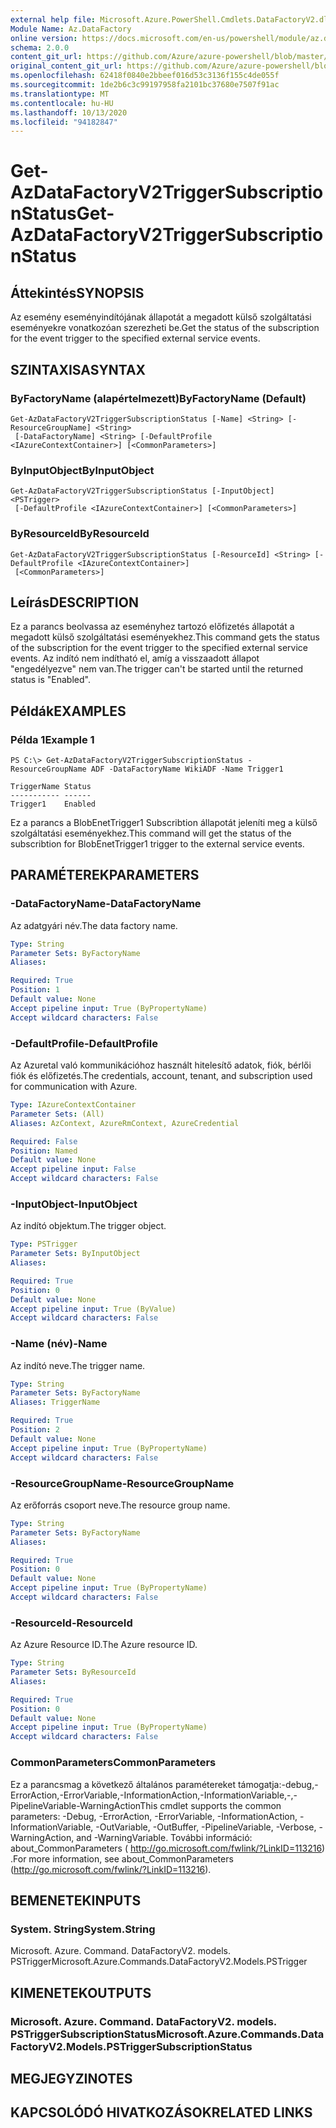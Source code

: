 ```yaml
---
external help file: Microsoft.Azure.PowerShell.Cmdlets.DataFactoryV2.dll-Help.xml
Module Name: Az.DataFactory
online version: https://docs.microsoft.com/en-us/powershell/module/az.datafactory/get-azdatafactoryv2triggersubscriptionstatus
schema: 2.0.0
content_git_url: https://github.com/Azure/azure-powershell/blob/master/src/DataFactory/DataFactoryV2/help/Get-AzDataFactoryV2TriggerSubscriptionStatus.md
original_content_git_url: https://github.com/Azure/azure-powershell/blob/master/src/DataFactory/DataFactoryV2/help/Get-AzDataFactoryV2TriggerSubscriptionStatus.md
ms.openlocfilehash: 62418f0840e2bbeef016d53c3136f155c4de055f
ms.sourcegitcommit: 1de2b6c3c99197958fa2101bc37680e7507f91ac
ms.translationtype: MT
ms.contentlocale: hu-HU
ms.lasthandoff: 10/13/2020
ms.locfileid: "94182847"
---
```

# <span data-ttu-id="a78ea-101">Get-AzDataFactoryV2TriggerSubscriptionStatus</span><span class="sxs-lookup"><span data-stu-id="a78ea-101">Get-AzDataFactoryV2TriggerSubscriptionStatus</span></span>

## <span data-ttu-id="a78ea-102">Áttekintés</span><span class="sxs-lookup"><span data-stu-id="a78ea-102">SYNOPSIS</span></span>
<span data-ttu-id="a78ea-103">Az esemény eseményindítójának állapotát a megadott külső szolgáltatási eseményekre vonatkozóan szerezheti be.</span><span class="sxs-lookup"><span data-stu-id="a78ea-103">Get the status of the subscription for the event trigger to the specified external service events.</span></span>

## <span data-ttu-id="a78ea-104">SZINTAXISA</span><span class="sxs-lookup"><span data-stu-id="a78ea-104">SYNTAX</span></span>

### <span data-ttu-id="a78ea-105">ByFactoryName (alapértelmezett)</span><span class="sxs-lookup"><span data-stu-id="a78ea-105">ByFactoryName (Default)</span></span>
```
Get-AzDataFactoryV2TriggerSubscriptionStatus [-Name] <String> [-ResourceGroupName] <String>
 [-DataFactoryName] <String> [-DefaultProfile <IAzureContextContainer>] [<CommonParameters>]
```

### <span data-ttu-id="a78ea-106">ByInputObject</span><span class="sxs-lookup"><span data-stu-id="a78ea-106">ByInputObject</span></span>
```
Get-AzDataFactoryV2TriggerSubscriptionStatus [-InputObject] <PSTrigger>
 [-DefaultProfile <IAzureContextContainer>] [<CommonParameters>]
```

### <span data-ttu-id="a78ea-107">ByResourceId</span><span class="sxs-lookup"><span data-stu-id="a78ea-107">ByResourceId</span></span>
```
Get-AzDataFactoryV2TriggerSubscriptionStatus [-ResourceId] <String> [-DefaultProfile <IAzureContextContainer>]
 [<CommonParameters>]
```

## <span data-ttu-id="a78ea-108">Leírás</span><span class="sxs-lookup"><span data-stu-id="a78ea-108">DESCRIPTION</span></span>
<span data-ttu-id="a78ea-109">Ez a parancs beolvassa az eseményhez tartozó előfizetés állapotát a megadott külső szolgáltatási eseményekhez.</span><span class="sxs-lookup"><span data-stu-id="a78ea-109">This command gets the status of the subscription for the event trigger to the specified external service events.</span></span> <span data-ttu-id="a78ea-110">Az indító nem indítható el, amíg a visszaadott állapot "engedélyezve" nem van.</span><span class="sxs-lookup"><span data-stu-id="a78ea-110">The trigger can't be started until the returned status is "Enabled".</span></span>

## <span data-ttu-id="a78ea-111">Példák</span><span class="sxs-lookup"><span data-stu-id="a78ea-111">EXAMPLES</span></span>

### <span data-ttu-id="a78ea-112">Példa 1</span><span class="sxs-lookup"><span data-stu-id="a78ea-112">Example 1</span></span>
```
PS C:\> Get-AzDataFactoryV2TriggerSubscriptionStatus -ResourceGroupName ADF -DataFactoryName WikiADF -Name Trigger1

TriggerName Status
----------- ------
Trigger1    Enabled
```

<span data-ttu-id="a78ea-113">Ez a parancs a BlobEnetTrigger1 Subscribtion állapotát jeleníti meg a külső szolgáltatási eseményekhez.</span><span class="sxs-lookup"><span data-stu-id="a78ea-113">This command will get the status of the subscribtion for BlobEnetTrigger1 trigger to the external service events.</span></span>

## <span data-ttu-id="a78ea-114">PARAMÉTEREK</span><span class="sxs-lookup"><span data-stu-id="a78ea-114">PARAMETERS</span></span>

### <span data-ttu-id="a78ea-115">-DataFactoryName</span><span class="sxs-lookup"><span data-stu-id="a78ea-115">-DataFactoryName</span></span>
<span data-ttu-id="a78ea-116">Az adatgyári név.</span><span class="sxs-lookup"><span data-stu-id="a78ea-116">The data factory name.</span></span>

```yaml
Type: String
Parameter Sets: ByFactoryName
Aliases: 

Required: True
Position: 1
Default value: None
Accept pipeline input: True (ByPropertyName)
Accept wildcard characters: False
```

### <span data-ttu-id="a78ea-117">-DefaultProfile</span><span class="sxs-lookup"><span data-stu-id="a78ea-117">-DefaultProfile</span></span>
<span data-ttu-id="a78ea-118">Az Azuretal való kommunikációhoz használt hitelesítő adatok, fiók, bérlői fiók és előfizetés.</span><span class="sxs-lookup"><span data-stu-id="a78ea-118">The credentials, account, tenant, and subscription used for communication with Azure.</span></span>

```yaml
Type: IAzureContextContainer
Parameter Sets: (All)
Aliases: AzContext, AzureRmContext, AzureCredential

Required: False
Position: Named
Default value: None
Accept pipeline input: False
Accept wildcard characters: False
```

### <span data-ttu-id="a78ea-119">-InputObject</span><span class="sxs-lookup"><span data-stu-id="a78ea-119">-InputObject</span></span>
<span data-ttu-id="a78ea-120">Az indító objektum.</span><span class="sxs-lookup"><span data-stu-id="a78ea-120">The trigger object.</span></span>

```yaml
Type: PSTrigger
Parameter Sets: ByInputObject
Aliases: 

Required: True
Position: 0
Default value: None
Accept pipeline input: True (ByValue)
Accept wildcard characters: False
```

### <span data-ttu-id="a78ea-121">-Name (név)</span><span class="sxs-lookup"><span data-stu-id="a78ea-121">-Name</span></span>
<span data-ttu-id="a78ea-122">Az indító neve.</span><span class="sxs-lookup"><span data-stu-id="a78ea-122">The trigger name.</span></span>

```yaml
Type: String
Parameter Sets: ByFactoryName
Aliases: TriggerName

Required: True
Position: 2
Default value: None
Accept pipeline input: True (ByPropertyName)
Accept wildcard characters: False
```

### <span data-ttu-id="a78ea-123">-ResourceGroupName</span><span class="sxs-lookup"><span data-stu-id="a78ea-123">-ResourceGroupName</span></span>
<span data-ttu-id="a78ea-124">Az erőforrás csoport neve.</span><span class="sxs-lookup"><span data-stu-id="a78ea-124">The resource group name.</span></span>

```yaml
Type: String
Parameter Sets: ByFactoryName
Aliases: 

Required: True
Position: 0
Default value: None
Accept pipeline input: True (ByPropertyName)
Accept wildcard characters: False
```

### <span data-ttu-id="a78ea-125">-ResourceId</span><span class="sxs-lookup"><span data-stu-id="a78ea-125">-ResourceId</span></span>
<span data-ttu-id="a78ea-126">Az Azure Resource ID.</span><span class="sxs-lookup"><span data-stu-id="a78ea-126">The Azure resource ID.</span></span>

```yaml
Type: String
Parameter Sets: ByResourceId
Aliases: 

Required: True
Position: 0
Default value: None
Accept pipeline input: True (ByPropertyName)
Accept wildcard characters: False
```

### <span data-ttu-id="a78ea-127">CommonParameters</span><span class="sxs-lookup"><span data-stu-id="a78ea-127">CommonParameters</span></span>
<span data-ttu-id="a78ea-128">Ez a parancsmag a következő általános paramétereket támogatja:-debug,-ErrorAction,-ErrorVariable,-InformationAction,-InformationVariable,-,-PipelineVariable-WarningAction</span><span class="sxs-lookup"><span data-stu-id="a78ea-128">This cmdlet supports the common parameters: -Debug, -ErrorAction, -ErrorVariable, -InformationAction, -InformationVariable, -OutVariable, -OutBuffer, -PipelineVariable, -Verbose, -WarningAction, and -WarningVariable.</span></span> <span data-ttu-id="a78ea-129">További információ: about_CommonParameters ( http://go.microsoft.com/fwlink/?LinkID=113216) .</span><span class="sxs-lookup"><span data-stu-id="a78ea-129">For more information, see about_CommonParameters (http://go.microsoft.com/fwlink/?LinkID=113216).</span></span>

## <span data-ttu-id="a78ea-130">BEMENETEK</span><span class="sxs-lookup"><span data-stu-id="a78ea-130">INPUTS</span></span>

### <span data-ttu-id="a78ea-131">System. String</span><span class="sxs-lookup"><span data-stu-id="a78ea-131">System.String</span></span>
<span data-ttu-id="a78ea-132">Microsoft. Azure. Command. DataFactoryV2. models. PSTrigger</span><span class="sxs-lookup"><span data-stu-id="a78ea-132">Microsoft.Azure.Commands.DataFactoryV2.Models.PSTrigger</span></span>

## <span data-ttu-id="a78ea-133">KIMENETEK</span><span class="sxs-lookup"><span data-stu-id="a78ea-133">OUTPUTS</span></span>

### <span data-ttu-id="a78ea-134">Microsoft. Azure. Command. DataFactoryV2. models. PSTriggerSubscriptionStatus</span><span class="sxs-lookup"><span data-stu-id="a78ea-134">Microsoft.Azure.Commands.DataFactoryV2.Models.PSTriggerSubscriptionStatus</span></span>

## <span data-ttu-id="a78ea-135">MEGJEGYZI</span><span class="sxs-lookup"><span data-stu-id="a78ea-135">NOTES</span></span>

## <span data-ttu-id="a78ea-136">KAPCSOLÓDÓ HIVATKOZÁSOK</span><span class="sxs-lookup"><span data-stu-id="a78ea-136">RELATED LINKS</span></span>

